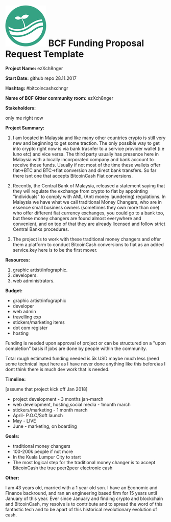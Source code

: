 # ![BCF Logo Round Tiny](https://raw.githubusercontent.com/The-Bitcoin-Cash-Fund/Branding/master/BCF%20Symbol%20Round%20Tiny.png) BCF Funding Proposal Request Template


**Project Name:** ezXch8nger


**Start Date:** github repo 28.11.2017


**Hashtag:** #bitcoincashxchngr


**Name of BCF Gitter community room:** ezXch8nger


**Stakeholders:** 

only me right now


**Project Summary:** 

1. I am located in Malaysia and like many other countries crypto is still very new and beginning to get some traction. The only possible way to get into crypto right now is via bank trasnfer to a service provider wallet (i.e luno etc) and vice versa. The third party usually has presence here in Malaysia with a locally incorporated company and bank account to receive those funds. Usually if not most of the time these wallets offer fiat->BTC and BTC->fiat conversion and direct bank transfers. So far there isnt one that accepts BitcoinCash Fiat conversions.

2. Recently, the Central Bank of Malaysia, released a statement saying that they will regulate the exchange from crypto to fiat by appointing "individuals" to comply with AML (Anti money laundering) regulations. In Malaysia we have what we call traditional Money Changers, who are in essence small business owners (sometimes they own more than one) who offer different  fiat currency exchanges, you could go to a bank too, but these money changers are found almost everywhere and convenient, and on top of that they are already licensed and follow strict Central Banks procedures.

3. The project is to work with these traditional money changers and offer them a platform to conduct BitcoinCash conversions to fiat as an added service.key here is to be the first mover.


**Resources:**

1. graphic artist/infographic.
2. developers.
3. web administrators.


**Budget:**

- graphic artist/infographic
- developer
- web admin
- travelling exp
- stickers/marketing items
- dot com register
- hosting

Funding is needed upon approval of project or can be structured on a "upon completion" basis if jobs are done by people within the community.

Total rough estimated funding needed is 5k USD maybe much less (need some technical input here as I have never done anything like this before)as I dont think there is much dev work that is needed.


**Timeline:** 

[assume that project kick off Jan 2018]

- project development - 3 months jan-march
- web development, hosting,social media - 1month march
- stickers/marketing - 1 month march
- April- P.O.C/Soft launch
- May - LIVE
- June - marketing, on boarding


**Goals:**

- traditional money changers  
- 100-200k people if not more
- In the Kuala Lumpur City to start
- The most logical step for the traditional money changer is to accept BitcoinCash the true peer2peer electronic cash


**Other:**

I am 43 years old, married with a 1 year old son. I have an Economic and Finance backround, and ran an engineering based firm for 15 years until January of this year. Ever since January and finding crypto and blockchain and BitcoinCash, my resolve is to contribute and to spread the word of this fantastic tech and to be apart of this historical revolutionary evolution of cash. 

